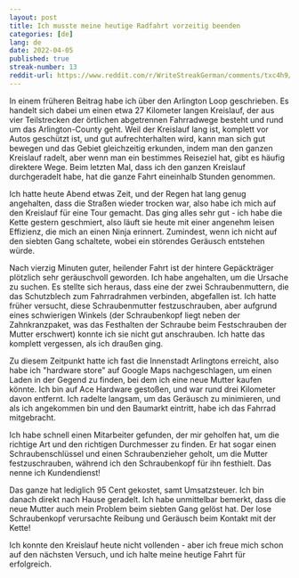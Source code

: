 ```yaml
---
layout: post
title: Ich musste meine heutige Radfahrt vorzeitig beenden
categories: [de]
lang: de
date: 2022-04-05
published: true
streak-number: 13
reddit-url: https://www.reddit.com/r/WriteStreakGerman/comments/txc4h9/streak_13_ich_musste_meine_heutige_radfahrt/
---
```

In einem früheren Beitrag habe ich über den Arlington Loop geschrieben. Es handelt sich dabei um einen etwa 27 Kilometer langen Kreislauf, der aus vier Teilstrecken der örtlichen abgetrennen Fahrradwege besteht und rund um das Arlington-County geht. Weil der Kreislauf lang ist, komplett vor Autos geschützt ist, und gut aufrechterhalten wird, kann man sich gut bewegen und das Gebiet gleichzeitig erkunden, indem man den ganzen Kreislauf radelt, aber wenn man ein bestimmes Reiseziel hat, gibt es häufig direktere Wege. Beim letzten Mal, dass ich den ganzen Kreislauf durchgeradelt habe, hat die ganze Fahrt eineinhalb Stunden genommen.

Ich hatte heute Abend etwas Zeit, und der Regen hat lang genug angehalten, dass die Straßen wieder trocken war, also habe ich mich auf den Kreislauf für eine Tour gemacht. Das ging alles sehr gut - ich habe die Kette gestern geschmiert, also läuft sie heute mit einer angenehm leisen Effizienz, die mich an einen Ninja erinnert. Zumindest, wenn ich nicht auf den siebten Gang schaltete, wobei ein störendes Geräusch entstehen würde.

Nach vierzig Minuten guter, heilender Fahrt ist der hintere Gepäckträger plötzlich sehr geräuschvoll geworden. Ich habe angehalten, um die Ursache zu suchen. Es stellte sich heraus, dass eine der zwei Schraubenmuttern, die das Schutzblech zum Fahrradrahmen verbinden, abgefallen ist. Ich hatte früher versucht, diese Schraubenmutter festzuschrauben, aber aufgrund eines schwierigen Winkels (der Schraubenkopf liegt neben der Zahnkranzpaket, was das Festhalten der Schraube beim Festschrauben der Mutter erschwert) konnte ich sie nicht gut anschrauben. Ich hatte das komplett vergessen, als ich draußen ging.

Zu diesem Zeitpunkt hatte ich fast die Innenstadt Arlingtons erreicht, also habe ich "hardware store" auf Google Maps nachgeschlagen, um einen Laden in der Gegend zu finden, bei dem ich eine neue Mutter kaufen könnte. Ich bin auf Ace Hardware gestoßen, und war rund drei Kilometer davon entfernt. Ich radelte langsam, um das Geräusch zu minimieren, und als ich angekommen bin und den Baumarkt eintritt, habe ich das Fahrrad mitgebracht.

Ich habe schnell einen Mitarbeiter gefunden, der mir geholfen hat, um die richtige Art und den richtigen Durchmesser zu finden. Er hat sogar einen Schraubenschlüssel und einen Schraubenzieher geholt, um die Mutter festzuschrauben, während ich den Schraubenkopf für ihn festhielt. Das nenne ich Kundendienst!

Das ganze hat lediglich 95 Cent gekostet, samt Umsatzsteuer. Ich bin danach direkt nach Hause geradelt. Ich habe unmittelbar bemerkt, dass die neue Mutter auch mein Problem beim siebten Gang gelöst hat. Der lose Schraubenkopf verursachte Reibung und Geräusch beim Kontakt mit der Kette!

Ich konnte den Kreislauf heute nicht vollenden - aber ich freue mich schon auf den nächsten Versuch, und ich halte meine heutige Fahrt für erfolgreich.
